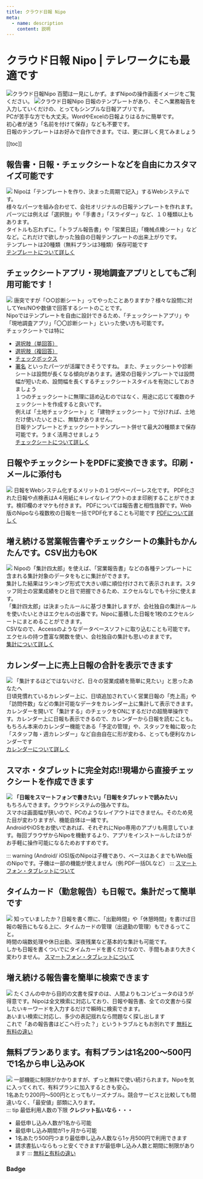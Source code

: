 ```yaml
---
title: クラウド日報 Nipo
meta:
  - name: description
    content: 説明
---
```

# クラウド日報 Nipo | テレワークにも最適です
![クラウド日報Nipo](/top.png)
百聞は一見にしかず。まずNipoの操作画面イメージをご覧ください。
![クラウド日報Nipo](/topmovie.gif)
日報のテンプレートがあり、そこへ業務報告を入力していくだけの、とってもシンプルな日報アプリです。  
PCが苦手な方でも大丈夫。WordやExcelの日報よりはるかに簡単です。  
初心者が迷う「名前を付けて保存」なども不要です。  
日報のテンプレートはお好みで自作できます。では、更に詳しく見てみましょう

[[toc]]
## 報告書・日報・チェックシートなどを自由にカスタマイズ可能です
![](/icatch/icatch1.png)
Nipoは「テンプレートを作り、決まった周期で記入」するWebシステムです。  
様々なパーツを組み合わせて、会社オリジナルの日報テンプレートを作れます。パーツには例えば「選択肢」や「手書き」「スライダー」など、１０種類以上もあります。  
タイトルも忘れずに。「トラブル報告書」や「営業日誌」「機械点検シート」などなど。これだけで欲しかった独自の日報テンプレートの出来上がりです。  
テンプレートは20種類（無料プランは3種類）保存可能です  
<a href="/manual/template/_make.html" class="btn btn-primary">テンプレートについて詳しく</a>

## チェックシートアプリ・現地調査アプリとしてもご利用可能です！
![](/icatch/icatch2.png)
唐突ですが「○○診断シート」ってやったことありますか？様々な設問に対してYes/NOや数値で回答するシートのことです。  
Nipoではテンプレートを自由に設計できるため、「チェックシートアプリ」や「現地調査アプリ」「〇〇診断シート」といった使い方も可能です。  
チェックシートでは特に

- [選択肢（単回答）](/manual/template/select1)
- [選択肢（複回答）](/manual/template/select2)
- [チェックボックス](/manual/template/checkbox)
- [署名](/manual/template/sign)
といったパーツが活躍できそうですね。
また、チェックシートや診断シートは設問が長くなる傾向があります。通常の日報テンプレートでは設問幅が短いため、設問幅を長くするチェックシートスタイルを有効にしておきましょう  
１つのチェックシートに無理に詰め込むのではなく、用途に応じて複数のチェックシートを作成すると良いです。  
例えば「土地チェックシート」と「建物チェックシート」で分ければ、土地だけ使いたいときに、無駄がありません。  
日報テンプレートとチェックシートテンプレート併せて最大20種類まで保存可能です。うまく活用させましょう  
<a href="/idea/checksheet.html" class="btn btn-primary">チェックシートについて詳しく</a>


## 日報やチェックシートをPDFに変換できます。印刷・メールに添付も
![](/icatch/icatch3.png)
日報をWebシステム化するメリットの１つがペーパーレス化です。
PDF化された日報や点検表はA４用紙にキレイなレイアウトのまま印刷することができます。検印欄のオマケも付きます。
PDFについては報告書と相性抜群です。Web版のNipoなら複数枚の日報を一括でPDF化することも可能です
<a href="/manual/utility/pdf.html" class="btn btn-primary">PDFについて詳しく</a>

## 増え続ける営業報告書やチェックシートの集計もかんたんです。CSV出力もOK
![](/icatch/icatch4.png)
Nipoの「集計四太郎」を使えば、「営業報告書」などの各種テンプレートに含まれる集計対象のデータをもとに集計ができます。  
集計した結果はランキング形式で大きい順に順位付けされて表示されます。スタッフ同士の営業成績をひと目で把握できるため、エクセルなしでも十分に使えます。  
「集計四太郎」は決まったルールに基づき集計しますが、会社独自の集計ルールを使いたいときはエクセルの出番です。Nipoに蓄積した日報を1枚のエクセルシートにまとめることができます。  
CSVなので、Accessのようなデータベースソフトに取り込むことも可能です。  
エクセルの持つ豊富な関数を使い、会社独自の集計も思いのままです。  
<a href="/manual/utility/analyze.html" class="btn btn-primary">集計について詳しく</a>

## カレンダー上に売上日報の合計を表示できます
![](/icatch/icatch5.png)
「集計するほどではないけど、日々の営業成績を簡単に見たい」と思ったあなたへ   
日頃見慣れているカレンダー上に、日頃追加されていく営業日報の「売上高」や「訪問件数」などの集計可能なデータをカレンダー上に集計して表示できます。  
カレンダーを開いて「集計する」のチェックをONにするだけの超簡単操作です。カレンダー上に日報も表示できるので、カレンダーから日報を読むことも。  
もちろん本来のカレンダー機能である「予定の管理」や、スタッフを軸に取った「スタッフ毎・週カレンダー」など自由自在に形が変わる、とっても便利なカレンダーです  
<a href="/manual/calendar/calendar.html" class="btn btn-primary">カレンダーについて詳しく</a>


## スマホ・タブレットに完全対応!!現場から直接チェックシートを作成できます
![](/icatch/icatch6.png)
**「日報をスマートフォンで書きたい」「日報をタブレットで読みたい」**  
もちろんできます。クラウドシステムの強みですね。  
スマホは画面幅が狭いので、PCのようなレイアウトはできません。そのため見た目が変わりますが、機能自体は一緒です。  
AndroidやiOSをお使いであれば、それぞれにNipo専用のアプリも用意しています。毎回ブラウザからNipoを機動するより、アプリをインストールしたほうがお手軽に操作可能になるためおすすめです。

::: warning
(Android/ iOS)版のNipoは子機であり、ベースはあくまでもWeb版のNipoです。子機は一部の機能が使えません（例:PDF一括DLなど）
:::
<a href="/idea/smartphone.html" class="btn btn-primary">スマートフォン・タブレットについて</a>

## タイムカード（勤怠報告）も日報で。集計だって簡単です
![](/icatch/icatch7.png)
知っていましたか？日報を書く際に、「出勤時間」や「休憩時間」を書けば日報の報告にもなる上に、タイムカードの管理（出退勤の管理）もできるってこと。  
時間の端数処理や休日出勤、深夜残業など基本的な集計も可能です。  
しかも日報を書くついでにタイムカードを書くだけなので、手間もあまり大きく変わりません。
<a href="/manual/timecard/timecard.html" class="btn btn-primary">スマートフォン・タブレットについて</a>

## 増え続ける報告書を簡単に検索できます
![](/icatch/icatch8.gif)
たくさんの中から目的の文書を探すのは、人間よりもコンピュータのほうが得意です。Nipoは全文検索に対応しており、日報や報告書、全ての文書から探したいキーワードを入力するだけで瞬時に検索できます。  
あいまい検索に対応し、多少の表記揺れなら問題なく探し出します  
これで「あの報告書はどこへ行った？」というトラブルともお別れです
<a href="/manual/res/search.html" class="btn btn-primary">無料と有料の違い</a>




## 無料プランあります。有料プランは1名200〜500円で1名から申し込みOK
![](/icatch/icatch9.png)
一部機能に制限がかかりますが、ずっと無料で使い続けられます。Nipoを気に入ってくれて、有料プランに加入するときも安心。  
1名あたり200円〜500円ととってもリーズナブル。競合サービスと比較しても間違いなく、「最安値」部類に入ります。  
::: tip 最低利用人数の下限
**クレジット払いなら・・・**
- 最低申し込み人数が1名から可能
- 最低申し込み期間が1ヶ月から可能
- 1名あたり500円つまり最低申し込み人数なら1ヶ月500円で利用できます
- 請求書払いならもっと安くできますが最低申し込み人数と期間に制限があります
:::
<a href="/price/" class="btn btn-primary">無料と有料の違い</a>








### Badge <Badge text="beta" type="warning" /> <Badge text="default theme"/>
